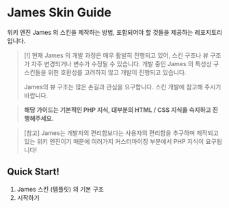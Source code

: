 # James Skin Guide
위키 엔진 James 의 스킨을 제작하는 방법, 포함되어야 할 것들을 제공하는 레포지토리입니다.

> [!] 현재 James 의 개발 과정은 매우 활발히 진행되고 있어, 스킨 구조나 뷰 구조가 자주 변경되거나 변수가 수정될 수 있습니다. 개발 중인 James 의 특성상 구 스킨들을 위한 호환성를 고려하지 않고 개발이 진행되고 있습니다.
>
> James의 뷰 구조는 많은 손길과 관심을 요구합니다. 스킨 개발에 참고해 주시기 바랍니다.

> **해당 가이드는 기본적인 PHP 지식, 대부분의 HTML / CSS 지식을 숙지하고 진행해주세요.**

> [참고] James는 개발자의 편리함보다는 사용자의 편리함을 추구하며 제작되고 있는 위키 엔진이기 때문에 여러가지 커스터마이징 부분에서 PHP 지식이 요구됩니다!
## Quick Start!
1. James 스킨 (템플릿) 의 기본 구조
2. 시작하기